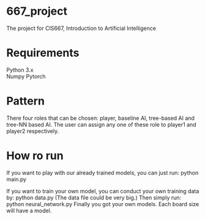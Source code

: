# 667_project
The project for CIS667, Introduction to Artificial Intelligence

# Requirements
Python 3.x<br/>
Numpy
Pytorch

# Pattern
There four roles that can be chosen: player, baseline AI, tree-based AI and tree-NN based AI. The user can assign any one of these role to player1 and player2 respectively.

# How ro run
If you want to play with our already trained models, you can just run:
python main.py

If you want to train your own model, you can conduct your own training data by:
python data.py
(The data file could be very big.)
Then simply run:
python neural_network.py
Finally you got your own models. Each board size will have a model.
